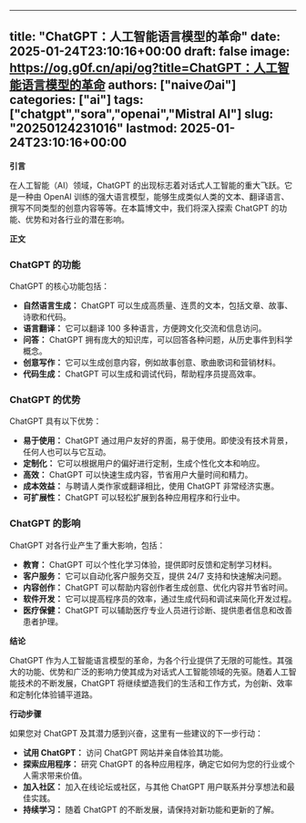 
---
title: "ChatGPT：人工智能语言模型的革命"
date: 2025-01-24T23:10:16+00:00
draft: false
image: https://og.g0f.cn/api/og?title=ChatGPT：人工智能语言模型的革命
authors: ["naiveのai"]
categories: ["ai"]
tags: ["chatgpt","sora","openai","Mistral AI"]
slug: "20250124231016"
lastmod: 2025-01-24T23:10:16+00:00
---
**引言**

在人工智能（AI）领域，ChatGPT 的出现标志着对话式人工智能的重大飞跃。它是一种由 OpenAI 训练的强大语言模型，能够生成类似人类的文本、翻译语言、撰写不同类型的创意内容等等。在本篇博文中，我们将深入探索 ChatGPT 的功能、优势和对各行业的潜在影响。

**正文**

### ChatGPT 的功能

ChatGPT 的核心功能包括：

- **自然语言生成：** ChatGPT 可以生成高质量、连贯的文本，包括文章、故事、诗歌和代码。
- **语言翻译：** 它可以翻译 100 多种语言，方便跨文化交流和信息访问。
- **问答：** ChatGPT 拥有庞大的知识库，可以回答各种问题，从历史事件到科学概念。
- **创意写作：** 它可以生成创意内容，例如故事创意、歌曲歌词和营销材料。
- **代码生成：** ChatGPT 可以生成和调试代码，帮助程序员提高效率。

### ChatGPT 的优势

ChatGPT 具有以下优势：

- **易于使用：** ChatGPT 通过用户友好的界面，易于使用。即使没有技术背景，任何人也可以与它互动。
- **定制化：** 它可以根据用户的偏好进行定制，生成个性化文本和响应。
- **高效：** ChatGPT 可以快速生成内容，节省用户大量时间和精力。
- **成本效益：** 与聘请人类作家或翻译相比，使用 ChatGPT 非常经济实惠。
- **可扩展性：** ChatGPT 可以轻松扩展到各种应用程序和行业中。

### ChatGPT 的影响

ChatGPT 对各行业产生了重大影响，包括：

- **教育：** ChatGPT 可以个性化学习体验，提供即时反馈和定制学习材料。
- **客户服务：** 它可以自动化客户服务交互，提供 24/7 支持和快速解决问题。
- **内容创作：** ChatGPT 可以帮助内容创作者生成创意、优化内容并节省时间。
- **软件开发：** 它可以提高程序员的效率，通过生成代码和调试来简化开发过程。
- **医疗保健：** ChatGPT 可以辅助医疗专业人员进行诊断、提供患者信息和改善患者护理。

**结论**

ChatGPT 作为人工智能语言模型的革命，为各个行业提供了无限的可能性。其强大的功能、优势和广泛的影响力使其成为对话式人工智能领域的先驱。随着人工智能技术的不断发展，ChatGPT 将继续塑造我们的生活和工作方式，为创新、效率和定制化体验铺平道路。

**行动步骤**

如果您对 ChatGPT 及其潜力感到兴奋，这里有一些建议的下一步行动：

- **试用 ChatGPT：** 访问 ChatGPT 网站并亲自体验其功能。
- **探索应用程序：** 研究 ChatGPT 的各种应用程序，确定它如何为您的行业或个人需求带来价值。
- **加入社区：** 加入在线论坛或社区，与其他 ChatGPT 用户联系并分享想法和最佳实践。
- **持续学习：** 随着 ChatGPT 的不断发展，请保持对新功能和更新的了解。